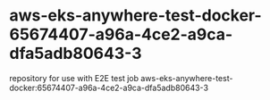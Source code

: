 # aws-eks-anywhere-test-docker-65674407-a96a-4ce2-a9ca-dfa5adb80643-3
repository for use with E2E test job aws-eks-anywhere-test-docker:65674407-a96a-4ce2-a9ca-dfa5adb80643-3
